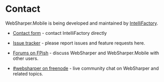 # Contact

WebSharper.Mobile is being developed and maintained by
[IntelliFactory][if].

* [Contact form][contact] - contact IntelliFactory directly

* [Issue tracker][issues] - please report issues and feature requests
  here.

* [Forums on FPish][fpish] - discuss WebSharper and WebSharper.Mobile
  with other users.

* [#websharper on freenode][irc] - live community chat on WebSharper
  and related topics.

[contact]: http://websharper.com/contact
[fpish]: http://fpish.com
[if]: http://intellifactory.com
[irc]: irc://irc.freenode.net/websharper
[issues]: http://bitbucket.org/IntelliFactory/websharper.mobile/issues
